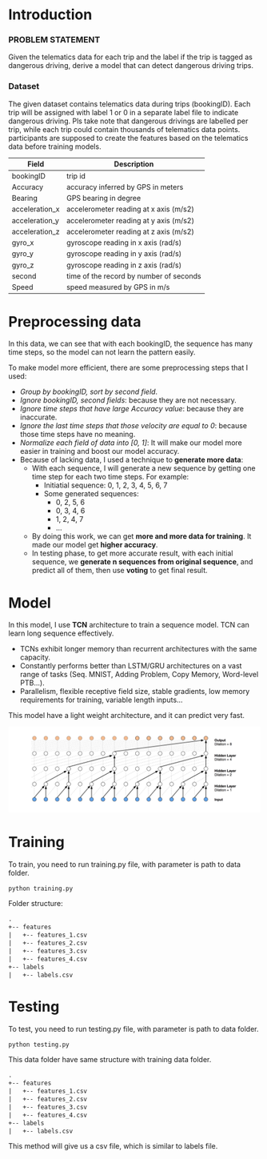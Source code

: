 # Introduction
### PROBLEM STATEMENT

Given the telematics data for each trip and the label if the trip is tagged as dangerous driving, 
derive a model that can detect dangerous driving trips.

### Dataset
The given dataset contains telematics data during trips (bookingID).
 Each trip will be assigned with label 1 or 0 in a separate label file to indicate dangerous driving. 
 Pls take note that dangerous drivings are labelled per trip, while each trip could contain thousands of telematics data points.
 participants are supposed to create the features based on the telematics data before training models.

| Field          | Description                             |
|----------------|-----------------------------------------|
| bookingID      | trip id                                 |
| Accuracy       | accuracy inferred by GPS in meters      |
| Bearing        | GPS bearing in degree                   |
| acceleration_x | accelerometer reading at x axis (m/s2)  |
| acceleration_y | accelerometer reading at y axis (m/s2)  |
| acceleration_z | accelerometer reading at z axis (m/s2)  |
| gyro_x         | gyroscope reading in x axis (rad/s)     |
| gyro_y         | gyroscope reading in y axis (rad/s)     |
| gyro_z         | gyroscope reading in z axis (rad/s)     |
| second         | time of the record by number of seconds |
| Speed          | speed measured by GPS in m/s            |

# Preprocessing data
In this data, we can see that with each bookingID, the sequence has many time steps, so the model can not learn the 
pattern easily.

To make model more efficient, there are some preprocessing steps that I used:
- *Group by bookingID, sort by second field*.
- *Ignore bookingID, second fields*: because they are not necessary.
- *Ignore time steps that have large Accuracy value*: because they are inaccurate.
- *Ignore the last time steps that those velocity are equal to 0*: because those time steps have no meaning.
- *Normalize each field of data into [0, 1]*: It will make our model more easier in training and boost our model accuracy.
- Because of lacking data, I used a technique to **generate more data**:
    - With each sequence, I will generate a new sequence by getting one time step for each two time steps. For example:
        - Initiatial sequence: 0, 1, 2, 3, 4, 5, 6, 7
        - Some generated sequences:
            - 0, 2, 5, 6
            - 0, 3, 4, 6
            - 1, 2, 4, 7
            - ...
    - By doing this work, we can get **more and more data for training**. It made our model get **higher accuracy**.
    - In testing phase, to get more accurate result, with each initial sequence, we **generate n sequences from original sequence**,
    and predict all of them, then use **voting** to get final result. 

# Model
In this model, I use **TCN** architecture to train a sequence model. TCN can learn long sequence effectively.
- TCNs exhibit longer memory than recurrent architectures with the same capacity.
- Constantly performs better than LSTM/GRU architectures on a vast range of tasks (Seq. MNIST, Adding Problem, Copy Memory, Word-level PTB...).
- Parallelism, flexible receptive field size, stable gradients, low memory requirements for training, variable length inputs...

This model have a light weight architecture, and it can predict very fast.

![](tcn/tcn.png)

# Training
To train, you need to run training.py file, with parameter is path to data folder.

```buildoutcfg
python training.py
```

Folder structure:
```buildoutcfg
.
+-- features
|   +-- features_1.csv
|   +-- features_2.csv
|   +-- features_3.csv
|   +-- features_4.csv
+-- labels
|   +-- labels.csv
```

# Testing 
To test, you need to run testing.py file, with parameter is path to data folder.

```buildoutcfg
python testing.py
```

This data folder have same structure with training data folder.
```buildoutcfg
.
+-- features
|   +-- features_1.csv
|   +-- features_2.csv
|   +-- features_3.csv
|   +-- features_4.csv
+-- labels
|   +-- labels.csv
```

This method will give us a csv file, which is similar to labels file.
